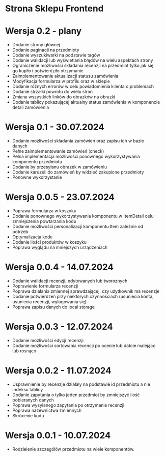 # Strona Sklepu Frontend

# Wersja 0.2 - plany

- Dodanie strony głównej
- Dodanie paginacji na przedmioty
- Dodanie wyszukiwarki na podstawie tagów
- Dodanie walidacji lub wyświetlania błędów na wielu aspektach strony
- Ograniczenie możliwości składania recenzji na przedmiot tylko jak się go kupiło i potwierdziło otrzymanie
- Zaimplementowanie aktualizacji statusu zamówienia
- Modyfikacja formularza w profilu oraz w sklepie
- Dodanie różnych errorów w celu powiadomienia klienta o problemach
- Dodanie strzałki powrotu do wielu stron
- Zmiana wszystkich linków do obrazków na obrazki
- Dodanie tablicy pokazującej aktualny status zamówienia w komponencie detali zamówienia

# Wersja 0.1 - 30.07.2024 

- Dodanie możliwości składania zamówień oraz zapisu ich w bazie danych
- Pełne zaimplementowanie zamówień (check)
- Pełna implementacja możliwości ponownego wykorzystywania komponentu przedmiotu 
- Dodanie by przesyłanu obrazek w zamówieniu
- Dodanie karuzeli do zamówień by widzieć zakupione przedmioty
- Ponowne wykorzystanie

# Wersja 0.0.5 - 23.07.2024

- Poprawa formularza w koszyku 
- Dodanie ponownego wykorzystywania komponentu w ItemDetail celu zmniejszenia powtarzania kodu
- Dodanie możliwości personalizacji komponentu Item zależnie od potrzeb
- Optymalizacja kodu
- Dodanie ilości produktów w koszyku
- Poprawa wyglądu na mniejszych urządzeniach 

# Wersja 0.0.4 - 14.07.2024

- Dodanie walidacji recenzji, edytowanych lub tworoznych 
- Poprawienie formularza recenzji 
- Poprawa działania zmiennej sprawdzającej, czy użytkownik ma recenzje
- Dodanie potwierdzeń przy niektórych czynnościach (usuniecia konta, usuniecia recenzji, wylogowania się) 
- Poprawa zapisu danych do local storage

# Wersja 0.0.3 - 12.07.2024

- Dodanie możliwości edycji recenzji
- Dodanie możliwości sortowania recencji po ocenie lub datcie malejąco lub rosnąco

# Wersja 0.0.2 - 11.07.2024

- Usprawnienie by recenzje działały na podstawie id przedmiotu a nie indeksu tablicy
- Dodanie zapytania o tylko jeden przedmiot by zmniejszyć ilość pobieranych danych
- Poprawa wysyłanego zapytania po otrzymanie recenzji
- Poprawa nazewnictwa zmiennych
- Skrócenie kodu

# Wersja 0.0.1 - 10.07.2024

- Rodzielenie szczegółów przedmiotu na wiele komponentów.

